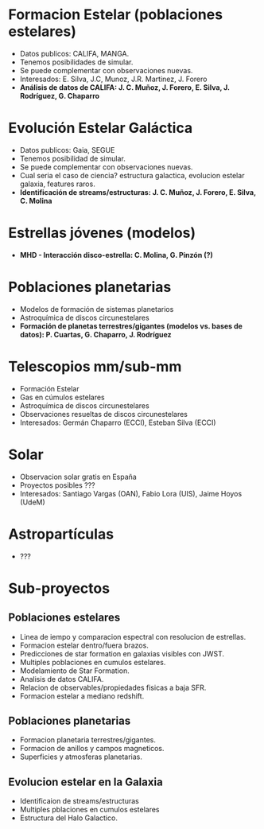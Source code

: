 
# Formacion Estelar (poblaciones estelares)

 - Datos publicos: CALIFA, MANGA.
 - Tenemos posibilidades de simular.
 - Se puede complementar con observaciones nuevas.
 - Interesados: E. Silva, J.C, Munoz, J.R. Martinez, J. Forero
 - **Análisis de datos de CALIFA: J. C. Muñoz, J. Forero, E. Silva, J. Rodríguez, G. Chaparro**

# Evolución Estelar Galáctica

 - Datos publicos: Gaia, SEGUE
 - Tenemos posibilidad de simular.
 - Se puede complementar con observaciones nuevas.
 - Cual seria el caso de ciencia? estructura galactica, evolucion estelar galaxia, features raros.
 - **Identificación de streams/estructuras: J. C. Muñoz, J. Forero, E. Silva, C. Molina**

# Estrellas jóvenes (modelos)

 - **MHD - Interacción disco-estrella: C. Molina, G. Pinzón (?)**

# Poblaciones planetarias

 - Modelos de formación de sistemas planetarios
 - Astroquímica de discos circunestelares
 - **Formación de planetas terrestres/gigantes (modelos vs. bases de datos): P. Cuartas, G. Chaparro, J. Rodríguez**

# Telescopios mm/sub-mm

 - Formación Estelar
 - Gas en cúmulos estelares
 - Astroquímica de discos circunestelares
 - Observaciones resueltas de discos circunestelares
 - Interesados: Germán Chaparro (ECCI), Esteban Silva (ECCI)  
 
# Solar

 - Observacion solar gratis en España
 - Proyectos posibles ???
 - Interesados: Santiago Vargas (OAN), Fabio Lora (UIS), Jaime Hoyos (UdeM)
 
# Astropartículas

 - ???
 
 # Sub-proyectos
 
 ## Poblaciones estelares

- Linea de iempo y comparacion espectral con resolucion de estrellas.
- Formacion estelar dentro/fuera brazos.
- Predicciones de star formation en galaxias visibles con JWST.
- Multiples poblaciones en cumulos estelares.
- Modelamiento de Star Formation.
- Analisis de datos CALIFA.
- Relacion de observables/propiedades fisicas a baja SFR.
- Formacion estelar a mediano redshift.

## Poblaciones planetarias

- Formacion planetaria terrestres/gigantes.
- Formacion de anillos y campos magneticos.
- Superficies y atmosferas planetarias.

## Evolucion estelar en la Galaxia

- Identificaion de streams/estructuras 
- Multiples pblaciones en cumulos estelares
- Estructura del Halo Galactico.


